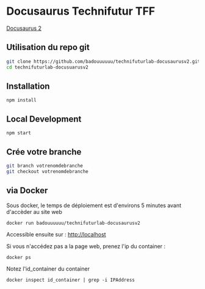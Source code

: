 # Docusaurus Technifutur TFF

[Docusaurus 2](https://docusaurus.io/)

## Utilisation du repo git

```sh
git clone https://github.com/badouuuuuu/technifuturlab-docusaurusv2.git
cd technifuturlab-docusuarusv2
```

## Installation

```console
npm install
```

## Local Development

```console
npm start
```


## Crée votre branche

```sh
git branch votrenomdebranche
git checkout votrenomdebranche
```



## via Docker

Sous docker, le temps de déploiement est d'environs 5 minutes avant d'accèder au site web

```sh
docker run badouuuuuu/technifuturlab-docusaurusv2
```
Accessible ensuite sur : [http://localhost](http://localhost ) 

Si vous n'accédez pas a la page web, prenez l'ip du container :

```
docker ps
```
Notez l'id_container du container

```
docker inspect id_container | grep -i IPAddress
```

